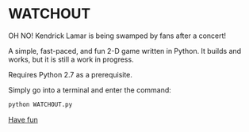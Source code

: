 # WATCHOUT
OH NO! Kendrick Lamar is being swamped by fans after a concert!

A simple, fast-paced, and fun 2-D game written in Python.
It builds and works, but it is still a work in progress. 

Requires Python 2.7 as a prerequisite. 

Simply go into a terminal and enter the command:                     
```bash                     
python WATCHOUT.py                    
```
[Have fun](http://imgur.com/a/h5Svy)
